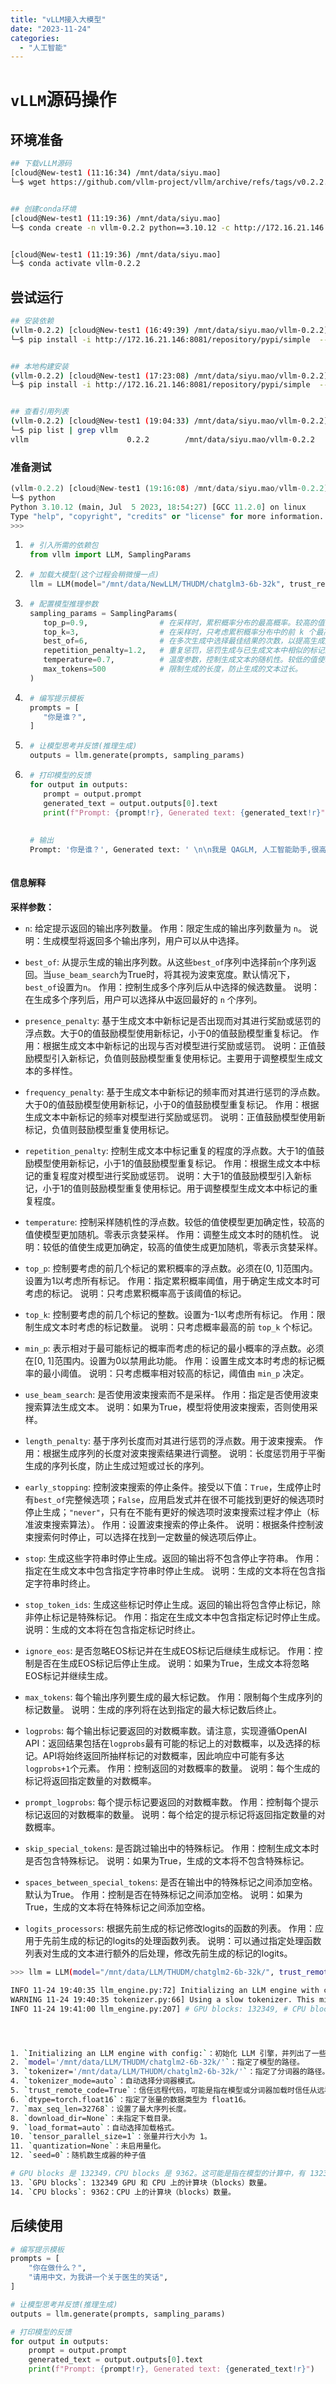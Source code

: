 ```yaml
---
title: "vLLM接入大模型"
date: "2023-11-24"
categories: 
  - "人工智能"
---
```


# `vLLM`源码操作

## 环境准备

```bash
## 下载vLLM源码
[cloud@New-test1 (11:16:34) /mnt/data/siyu.mao]
└─$ wget https://github.com/vllm-project/vllm/archive/refs/tags/v0.2.2.zip


## 创建conda环境
[cloud@New-test1 (11:19:36) /mnt/data/siyu.mao]
└─$ conda create -n vllm-0.2.2 python==3.10.12 -c http://172.16.21.146:8081/repository/anaconda-proxy/main --override-channels


[cloud@New-test1 (11:19:36) /mnt/data/siyu.mao]
└─$ conda activate vllm-0.2.2

```

## 尝试运行

```bash
## 安装依赖
(vllm-0.2.2) [cloud@New-test1 (16:49:39) /mnt/data/siyu.mao/vllm-0.2.2]
└─$ pip install -i http://172.16.21.146:8081/repository/pypi/simple  --trusted-host 172.16.21.146 --timeout 0 -r ./requirements.txt


## 本地构建安装
(vllm-0.2.2) [cloud@New-test1 (17:23:08) /mnt/data/siyu.mao/vllm-0.2.2]
└─$ pip install -i http://172.16.21.146:8081/repository/pypi/simple  --trusted-host 172.16.21.146 --timeout 0 vllm -e .


## 查看引用列表
(vllm-0.2.2) [cloud@New-test1 (19:04:33) /mnt/data/siyu.mao/vllm-0.2.2]
└─$ pip list | grep vllm
vllm                      0.2.2        /mnt/data/siyu.mao/vllm-0.2.2


```

### 准备测试

```python
(vllm-0.2.2) [cloud@New-test1 (19:16:08) /mnt/data/siyu.mao/vllm-0.2.2]
└─$ python
Python 3.10.12 (main, Jul  5 2023, 18:54:27) [GCC 11.2.0] on linux
Type "help", "copyright", "credits" or "license" for more information.
>>>

```

1. ```python
    # 引入所需的依赖包
    from vllm import LLM, SamplingParams
    ```
    
2. ```python
    # 加载大模型(这个过程会稍微慢一点)
    llm = LLM(model="/mnt/data/NewLLM/THUDM/chatglm3-6b-32k", trust_remote_code=True)
    ```
    
3. ```python
    # 配置模型推理参数
    sampling_params = SamplingParams(
       top_p=0.9,                # 在采样时，累积概率分布的最高概率。较高的值会增加更多的随机性。
       top_k=3,                  # 在采样时，只考虑累积概率分布中的前 k 个最高概率的标记。
       best_of=6,                # 在多次生成中选择最佳结果的次数，以提高生成文本的质量。
       repetition_penalty=1.2,   # 重复惩罚，惩罚生成与已生成文本中相似的标记的概率。较高的值减少生成文本中的重复。
       temperature=0.7,          # 温度参数，控制生成文本的随机性。较低的值使输出更加确定性，较高的值增加随机性。
       max_tokens=500            # 限制生成的长度，防止生成的文本过长。
    )
    ```
    
4. ```python
    # 编写提示模板
    prompts = [
       "你是谁？",
    ]
    ```
    
5. ```python
    # 让模型思考并反馈(推理生成)
    outputs = llm.generate(prompts, sampling_params)
    ```
    
6. ```python
    # 打印模型的反馈
    for output in outputs:
       prompt = output.prompt
       generated_text = output.outputs[0].text
       print(f"Prompt: {prompt!r}, Generated text: {generated_text!r}")
    
    
    # 输出
    Prompt: '你是谁？', Generated text: ' \n\n我是 QAGLM, 人工智能助手,很高兴为您服务！'
    
    ```
    

#### 信息解释

**采样参数：**

- `n`: 给定提示返回的输出序列数量。 作用：限定生成的输出序列数量为 `n`。 说明：生成模型将返回多个输出序列，用户可以从中选择。
    
- `best_of`: 从提示生成的输出序列数。从这些`best_of`序列中选择前`n`个序列返回。当`use_beam_search`为True时，将其视为波束宽度。默认情况下，`best_of`设置为`n`。 作用：控制生成多个序列后从中选择的候选数量。 说明：在生成多个序列后，用户可以选择从中返回最好的 `n` 个序列。
    
- `presence_penalty`: 基于生成文本中新标记是否出现而对其进行奖励或惩罚的浮点数。大于0的值鼓励模型使用新标记，小于0的值鼓励模型重复标记。 作用：根据生成文本中新标记的出现与否对模型进行奖励或惩罚。 说明：正值鼓励模型引入新标记，负值则鼓励模型重复使用标记。主要用于调整模型生成文本的多样性。
    
- `frequency_penalty`: 基于生成文本中新标记的频率而对其进行惩罚的浮点数。大于0的值鼓励模型使用新标记，小于0的值鼓励模型重复标记。 作用：根据生成文本中新标记的频率对模型进行奖励或惩罚。 说明：正值鼓励模型使用新标记，负值则鼓励模型重复使用标记。
    
- `repetition_penalty`: 控制生成文本中标记重复的程度的浮点数。大于1的值鼓励模型使用新标记，小于1的值鼓励模型重复标记。 作用：根据生成文本中标记的重复程度对模型进行奖励或惩罚。 说明：大于1的值鼓励模型引入新标记，小于1的值则鼓励模型重复使用标记。用于调整模型生成文本中标记的重复程度。
    
- `temperature`: 控制采样随机性的浮点数。较低的值使模型更加确定性，较高的值使模型更加随机。零表示贪婪采样。 作用：调整生成文本时的随机性。 说明：较低的值使生成更加确定，较高的值使生成更加随机，零表示贪婪采样。
    
- `top_p`: 控制要考虑的前几个标记的累积概率的浮点数。必须在(0, 1\]范围内。设置为1以考虑所有标记。 作用：指定累积概率阈值，用于确定生成文本时可考虑的标记。 说明：只考虑累积概率高于该阈值的标记。
    
- `top_k`: 控制要考虑的前几个标记的整数。设置为-1以考虑所有标记。 作用：限制生成文本时考虑的标记数量。 说明：只考虑概率最高的前 `top_k` 个标记。
    
- `min_p`: 表示相对于最可能标记的概率而考虑的标记的最小概率的浮点数。必须在\[0, 1\]范围内。设置为0以禁用此功能。 作用：设置生成文本时考虑的标记概率的最小阈值。 说明：只考虑概率相对较高的标记，阈值由 `min_p` 决定。
    
- `use_beam_search`: 是否使用波束搜索而不是采样。 作用：指定是否使用波束搜索算法生成文本。 说明：如果为True，模型将使用波束搜索，否则使用采样。
    
- `length_penalty`: 基于序列长度而对其进行惩罚的浮点数。用于波束搜索。 作用：根据生成序列的长度对波束搜索结果进行调整。 说明：长度惩罚用于平衡生成的序列长度，防止生成过短或过长的序列。
    
- `early_stopping`: 控制波束搜索的停止条件。接受以下值：`True`，生成停止时有`best_of`完整候选项；`False`，应用启发式并在很不可能找到更好的候选项时停止生成；`"never"`，只有在不能有更好的候选项时波束搜索过程才停止（标准波束搜索算法）。 作用：设置波束搜索的停止条件。 说明：根据条件控制波束搜索何时停止，可以选择在找到一定数量的候选项后停止。
    
- `stop`: 生成这些字符串时停止生成。返回的输出将不包含停止字符串。 作用：指定在生成文本中包含指定字符串时停止生成。 说明：生成的文本将在包含指定字符串时终止。
    
- `stop_token_ids`: 生成这些标记时停止生成。返回的输出将包含停止标记，除非停止标记是特殊标记。 作用：指定在生成文本中包含指定标记时停止生成。 说明：生成的文本将在包含指定标记时终止。
    
- `ignore_eos`: 是否忽略EOS标记并在生成EOS标记后继续生成标记。 作用：控制是否在生成EOS标记后停止生成。 说明：如果为True，生成文本将忽略EOS标记并继续生成。
    
- `max_tokens`: 每个输出序列要生成的最大标记数。 作用：限制每个生成序列的标记数量。 说明：生成的序列将在达到指定的最大标记数后终止。
    
- `logprobs`: 每个输出标记要返回的对数概率数。请注意，实现遵循OpenAI API：返回结果包括在`logprobs`最有可能的标记上的对数概率，以及选择的标记。API将始终返回所抽样标记的对数概率，因此响应中可能有多达`logprobs+1`个元素。 作用：控制返回的对数概率的数量。 说明：每个生成的标记将返回指定数量的对数概率。
    
- `prompt_logprobs`: 每个提示标记要返回的对数概率数。 作用：控制每个提示标记返回的对数概率的数量。 说明：每个给定的提示标记将返回指定数量的对数概率。
    
- `skip_special_tokens`: 是否跳过输出中的特殊标记。 作用：控制生成文本时是否包含特殊标记。 说明：如果为True，生成的文本将不包含特殊标记。
    
- `spaces_between_special_tokens`: 是否在输出中的特殊标记之间添加空格。默认为True。 作用：控制是否在特殊标记之间添加空格。 说明：如果为True，生成的文本将在特殊标记之间添加空格。
    
- `logits_processors`: 根据先前生成的标记修改logits的函数的列表。 作用：应用于先前生成的标记的logits的处理函数列表。 说明：可以通过指定处理函数列表对生成的文本进行额外的后处理，修改先前生成的标记的logits。
    

```bash
>>> llm = LLM(model="/mnt/data/LLM/THUDM/chatglm2-6b-32k/", trust_remote_code=True)

INFO 11-24 19:40:35 llm_engine.py:72] Initializing an LLM engine with config: model='/mnt/data/LLM/THUDM/chatglm2-6b-32k', tokenizer='/mnt/data/LLM/THUDM/chatglm2-6b-32k', tokenizer_mode=auto, revision=None, tokenizer_revision=None, trust_remote_code=True, dtype=torch.float16, max_seq_len=32768, download_dir=None, load_format=auto, tensor_parallel_size=1, quantization=None, seed=0)
WARNING 11-24 19:40:35 tokenizer.py:66] Using a slow tokenizer. This might cause a significant slowdown. Consider using a fast tokenizer instead.
INFO 11-24 19:41:00 llm_engine.py:207] # GPU blocks: 132349, # CPU blocks: 9362




1. `Initializing an LLM engine with config:`：初始化 LLM 引擎，并列出了一些配置参数。
2. `model='/mnt/data/LLM/THUDM/chatglm2-6b-32k/'`：指定了模型的路径。
3. `tokenizer='/mnt/data/LLM/THUDM/chatglm2-6b-32k/'`：指定了分词器的路径。
4. `tokenizer_mode=auto`：自动选择分词器模式。
5. `trust_remote_code=True`：信任远程代码，可能是指在模型或分词器加载时信任从远程源加载的代码。
6. `dtype=torch.float16`：指定了张量的数据类型为 float16。
7. `max_seq_len=32768`：设置了最大序列长度。
8. `download_dir=None`：未指定下载目录。
9. `load_format=auto`：自动选择加载格式。
10. `tensor_parallel_size=1`：张量并行大小为 1。
11. `quantization=None`：未启用量化。
12. `seed=0`：随机数生成器的种子值

# GPU blocks 是 132349，CPU blocks 是 9362。这可能是指在模型的计算中，有 132349 个 GPU 计算块和 9362 个 CPU 计算块。
13. `GPU blocks`: 132349 GPU 和 CPU 上的计算块（blocks）数量。
14. `CPU blocks`: 9362：CPU 上的计算块（blocks）数量。
```

## 后续使用

```python
# 编写提示模板
prompts = [
    "你在做什么？",
    "请用中文，为我讲一个关于医生的笑话",
]

# 让模型思考并反馈(推理生成)
outputs = llm.generate(prompts, sampling_params)

# 打印模型的反馈
for output in outputs:
    prompt = output.prompt
    generated_text = output.outputs[0].text
    print(f"Prompt: {prompt!r}, Generated text: {generated_text!r}")

```
